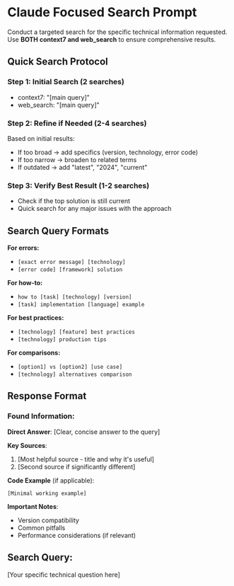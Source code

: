 # Claude Focused Search Prompt

Conduct a targeted search for the specific technical information requested. Use **BOTH context7 and web_search** to ensure comprehensive results.

## Quick Search Protocol

### Step 1: Initial Search (2 searches)
- context7: "[main query]"
- web_search: "[main query]"

### Step 2: Refine if Needed (2-4 searches)
Based on initial results:
- If too broad → add specifics (version, technology, error code)
- If too narrow → broaden to related terms
- If outdated → add "latest", "2024", "current"

### Step 3: Verify Best Result (1-2 searches)
- Check if the top solution is still current
- Quick search for any major issues with the approach

## Search Query Formats

**For errors:**
- `[exact error message] [technology]`
- `[error code] [framework] solution`

**For how-to:**
- `how to [task] [technology] [version]`
- `[task] implementation [language] example`

**For best practices:**
- `[technology] [feature] best practices`
- `[technology] production tips`

**For comparisons:**
- `[option1] vs [option2] [use case]`
- `[technology] alternatives comparison`

## Response Format

### Found Information:
**Direct Answer**: [Clear, concise answer to the query]

**Key Sources**:
1. [Most helpful source - title and why it's useful]
2. [Second source if significantly different]

**Code Example** (if applicable):
```
[Minimal working example]
```

**Important Notes**:
- Version compatibility
- Common pitfalls
- Performance considerations (if relevant)

## Search Query:
[Your specific technical question here]
